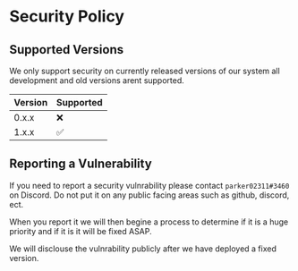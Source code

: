 # Security Policy

## Supported Versions

We only support security on currently released versions of our system all development and old versions arent supported.

| Version | Supported          |
| ------- | ------------------ |
| 0.x.x   | :x:                |
| 1.x.x   | ✅                 |

## Reporting a Vulnerability

If you need to report a security vulnrability please contact `parker02311#3460` on Discord. Do not put it on any public facing areas such as github, discord, ect.

When you report it we will then begine a process to determine if it is a huge priority and if it is it will be fixed ASAP. 

We will disclouse the vulnrability publicly after we have deployed a fixed version.
